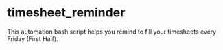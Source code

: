 # timesheet_reminder
This automation bash script helps you remind to fill your timesheets every Friday (First Half).
